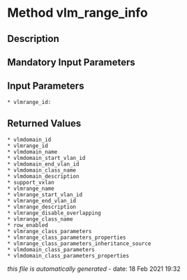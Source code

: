 # Method vlm_range_info

## Description
	

## Mandatory Input Parameters

## Input Parameters
	* vlmrange_id:

## Returned Values
	* vlmdomain_id
	* vlmrange_id
	* vlmdomain_name
	* vlmdomain_start_vlan_id
	* vlmdomain_end_vlan_id
	* vlmdomain_class_name
	* vlmdomain_description
	* support_vxlan
	* vlmrange_name
	* vlmrange_start_vlan_id
	* vlmrange_end_vlan_id
	* vlmrange_description
	* vlmrange_disable_overlapping
	* vlmrange_class_name
	* row_enabled
	* vlmrange_class_parameters
	* vlmrange_class_parameters_properties
	* vlmrange_class_parameters_inheritance_source
	* vlmdomain_class_parameters
	* vlmdomain_class_parameters_properties


*this file is automatically generated* - date: 18 Feb 2021 19:32